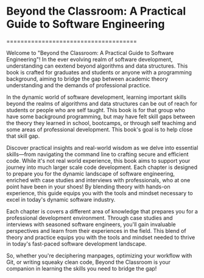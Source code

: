 <!-- #region -->
# Beyond the Classroom: A Practical Guide to Software Engineering

=====================================

Welcome to "Beyond the Classroom: A Practical Guide to Software Engineering"! In the ever evolving realm of software development, understanding can eextend beyond algorithms and data structures. This book is crafted for graduates and students or anyone with a programming background, aiming to bridge the gap between academic theory understanding and the demands of professional practice.

In the dynamic world of software development, learning important skills beyond the realms of algorithms and data structures can be out of reach for students or people who are self taught. This book is for that group who have some background programming, but may have felt skill gaps between the theory they learned in school, bootcamps, or through self teachimg and some areas of professional development. This book's goal is to help close that skill gap.

Discover practical insights and real-world wisdom as we delve into essential skills—from navigating the command line to crafting secure and efficient code. While it's not real world experience, this book aims to support your journey into much larger scale code development. Each chapter is designed to prepare you for the dynamic landscape of software engineering, enriched with case studies and interviews with professionals, who at one point have been in your shoes! By blending theory with hands-on experience, this guide equips you with the tools and mindset necessary to excel in today's dynamic software industry.

Each chapter is covers a different area of knowledge that prepares you for a professional development environment. Through case studies and interviews with seasoned software engineers, you'll gain invaluable perspectives and learn from their experiences in the field. This blend of theory and practice equips you with the tools and mindset needed to thrive in today's fast-paced software development landscape.

So, whether you're deciphering manpages, optimizing your workflow with Git, or writing squeaky clean code, Beyond the Classroom is your companion in learning the skills you need to bridge the gap!

<!-- #endregion -->